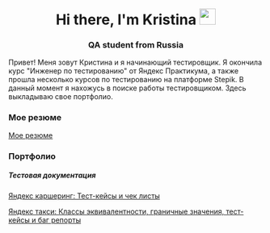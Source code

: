 <h1 align="center">Hi there, I'm Kristina
<img src="https://github.com/blackcater/blackcater/raw/main/images/Hi.gif" height="32"/></h1>
<h3 align="center">QA student from Russia</h3>
<p>Привет! Меня зовут Кристина и я начинающий тестировщик. Я окончила курс "Инженер по тестированию" от Яндекс Практикума, а также прошла несколько курсов по тестированию на платформе Stepik. В данный момент я нахожусь в поиске работы тестировщиком. Здесь выкладываю свое портфолио. </p>
<h3>Мое резюме</h3>
<p><a href="https://spb.hh.ru/resume/c05d57e7ff0ccb08e50039ed1f45797031466b">Мое резюме</a></p>
<h3>Портфолио</h3>
<h5>Тестовая документация</h5>
<p><a href="https://docs.google.com/spreadsheets/d/18OqI86zGgbhwsfGvCT4VK-f5j50wWcjppe-aLTVt66k/edit?usp=sharing">Яндекс каршеринг: Тест-кейсы и чек листы</a></p>
<p><a href="https://docs.google.com/spreadsheets/d/1Fx0na2mgHe04Ny3npAGZMoQdzDf7hb7kgpm3sIuO3Eg/edit?usp=sharing">Яндекс такси: Классы эквивалентности, граничные значения, тест-кейсы и баг репорты</a></p>
